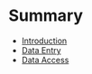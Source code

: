 # Summary

* [Introduction](README.md)
* [Data Entry](data_entry.md)
* [Data Access](data_access_md)

